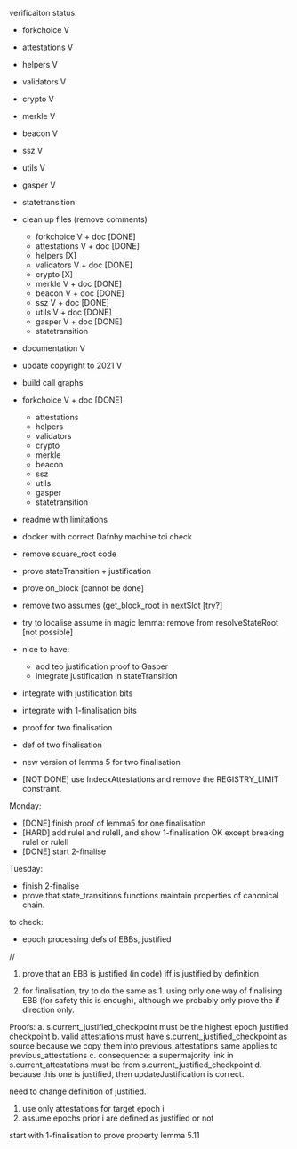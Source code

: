 
verificaiton status:
- forkchoice V
- attestations V
- helpers V
- validators V
- crypto V
- merkle V
- beacon V
- ssz V
- utils V
- gasper V
- statetransition


- clean up files (remove comments)
    - forkchoice V + doc [DONE]
    - attestations V + doc [DONE]
    - helpers [X]
    - validators V + doc [DONE]
    - crypto [X]
    - merkle V + doc [DONE]
    - beacon V + doc [DONE]
    - ssz V + doc [DONE]
    - utils V + doc [DONE]
    - gasper V + doc [DONE]
    - statetransition
- documentation V
- update copyright to 2021 V

- build call graphs
- forkchoice V + doc [DONE]
    - attestations 
    - helpers 
    - validators 
    - crypto 
    - merkle 
    - beacon 
    - ssz 
    - utils 
    - gasper 
    - statetransition


- readme with limitations

- docker with correct Dafnhy machine toi check
- remove square_root code



- prove stateTransition + justification
- prove on_block [cannot be done]
- remove two assumes (get_block_root in nextSlot [try?]
- try to localise assume in magic lemma: remove from resolveStateRoot [not possible]

- nice to have: 
    - add teo justification proof to Gasper
    - integrate justification in stateTransition

- integrate with justification bits
- integrate with 1-finalisation bits  

- proof for two finalisation
 - def of two finalisation
 - new version of lemma 5 for two finalisation

- [NOT DONE] use IndecxAttestations and remove the REGISTRY_LIMIT constraint.

Monday:
- [DONE] finish proof of lemma5 for one finalisation
- [HARD] add ruleI and ruleII, and show 1-finalisation OK except breaking ruleI or ruleII
- [DONE] start 2-finalise

Tuesday:
- finish 2-finalise
- prove that state_transitions functions maintain properties of canonical chain. 

to check:

- epoch processing defs of EBBs, justified



//

1. prove that an EBB is justified (in code) iff is justified by definition
    
2. for finalisation, try to do the same as 1. using only one way of finalising EBB 
    (for safety this is enough), although we probably only prove the if direction only. 


Proofs:
a. s.current_justified_checkpoint must be the highest epoch justified checkpoint 
b. valid attestations must have s.current_justified_checkpoint as source 
    because we copy them into previous_attestations same applies to previous_attestations 
c. consequence: a supermajority link in s.current_attestations must be from 
    s.current_justified_checkpoint 
d. because this one is justified, then updateJustification is correct.

need to change definition of justified.
1. use only attestations for target epoch i 
2. assume epochs prior i are defined as justified or not 

start with 1-finalisation to prove property lemma 5.11
